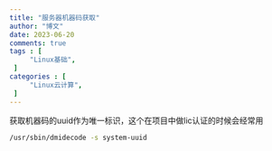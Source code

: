```yaml
---
title: "服务器机器码获取"                         
author: "博文"   
date: 2023-06-20          
comments: true  
tags : [                                    
     "Linux基础",
 ]
categories : [                              
     "Linux云计算",
 ]
---
```


获取机器码的uuid作为唯一标识，这个在项目中做lic认证的时候会经常用
```bash
/usr/sbin/dmidecode -s system-uuid
```
